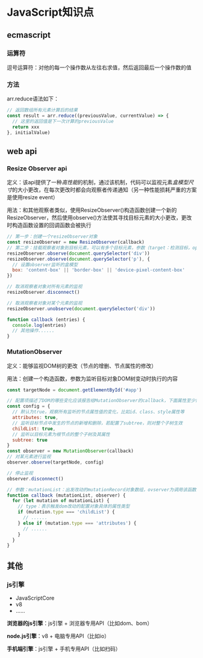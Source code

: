 # JavaScript知识点

## ecmascript

### 运算符

逗号运算符：对他的每一个操作数从左往右求值，然后返回最后一个操作数的值

### 方法

arr.reduce语法如下：
```javascript
// 返回数组所有元素计算后的结果
const result = arr.reduce((previousValue, currentValue) => {
  // 这里的返回值是下一次计算的previousValue
  return xxx
}, initialValue)
```

## web api

### Resize Observer api

定义：该api提供了一种*高性能*的机制，通过该机制，代码可以监视元素*盒模型尺寸*的大小更改，在每次更改时都会向观察者传递通知（另一种性能损耗严重的方案是使用resize event）

用法：和其他观察者类似，使用ResizeObserver()构造函数创建一个新的ResizeObserver，然后使用observe()方法使其寻找目标元素的大小更改，更改时构造函数设置的回调函数会被执行

```javascript [ResizeObserver用法]
// 第一步：创建一个resizeObserver对象
const resizeObserver = new ResizeObserver(callback)
// 第二步：挂载观察者对象到目标元素，可以有多个目标元素，参数（target：检测目标，options：可选对象）
resizeObserver.observe(document.querySelector('div'))
resizeObserver.observe(document.querySelector('p'), {
  // 设置observer监听的盒模型
  box: 'content-box' || 'border-box' || 'device-pixel-content-box'
})

// 取消观察者对象对所有元素的监视
resizeObserver.disconnect()

// 取消观察者对象对某个元素的监视
resizeObserver.unobserve(document.querySelector('div'))

function callback (entries) {
  console.log(entries)
  // 其他操作......
}
```

### MutationObserver

定义：能够监视DOM树的更改（节点的增删、节点属性的修改）

用法：创建一个构造函数，参数为监听目标对象DOM树变动时执行的内容

```javascript [MutationObserver用法]
const targetNode = document.getElementById('#app')

// 配置项描述了DOM的哪些变化应该报告给MutationObserver的callback，下面属性至少需要一个以上的属性为true，详情见：https://developer.mozilla.org/zh-CN/docs/Web/API/MutationObserver/observe
const config = {
  // 默认为true，观察所有监听的节点属性值的变化，比如id、class、style属性等
  attributes: true,
  // 监听目标节点中发生的节点的新增和删除，若配置了subtree，则对整个子树生效
  childList: true,
  // 监听以目标元素为根节点的整个子树及其属性
  subtree: true
}
const observer = new MutationObserver(callback)
// 对某元素进行监视
observer.observe(targetNode, config)

// 停止监视
observer.disconnect()

// 参数：mutationList：出发改动的mutationRecord对象数组，ovserver为调用该函数的MutationObserver对象
function callback (mutationList, observer) {
  for (let mutation of mutationList) {
    // type：表示触发dom改动的配置对象具体的属性类型
    if (mutation.type === 'childList') {
      // ......
    } else if (mutation.type === 'attributes') {
      // ......
    }
  }
}

```

## 其他

### js引擎

- JavaScriptCore
- v8
- ……

**浏览器的js引擎**：js引擎 + 浏览器专用API（比如dom、bom）

**node.js引擎**：v8 + 电脑专用API（比如io）

**手机端引擎**：js引擎 + 手机专用API（比如扫码）
